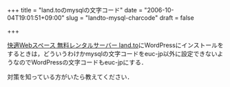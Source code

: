 +++
title = "land.toのmysqlの文字コード"
date = "2006-10-04T19:01:51+09:00"
slug = "landto-mysql-charcode"
draft = false

+++

<p><a href="http://land.to/" target="_blank">快適Webスペース 無料レンタルサーバー land.to</a>にWordPressにインストールをするときは，どういうわけかmysqlの文字コードをeuc-jp以外に設定できないようなのでWordPressの文字コードもeuc-jpにする．</p>
<p>対策を知っている方がいたら教えてください．</p>
